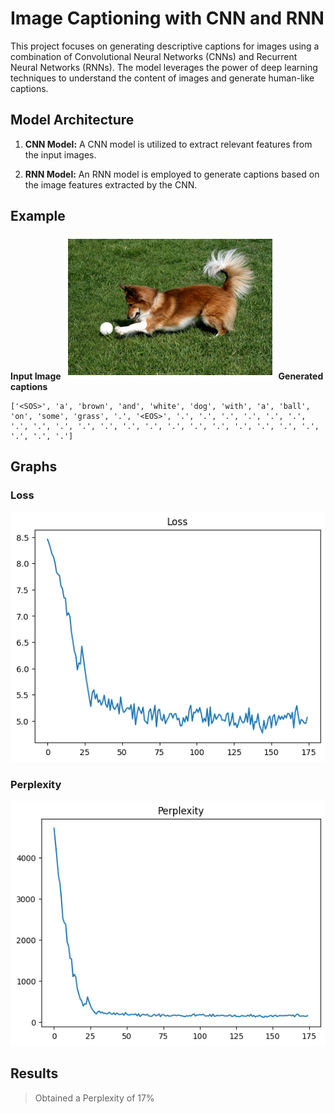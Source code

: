 # Image Captioning with CNN and RNN
This project focuses on generating descriptive captions for images using a combination of Convolutional Neural Networks (CNNs) and Recurrent Neural Networks (RNNs). The model leverages the power of deep learning techniques to understand the content of images and generate human-like captions.

## Model Architecture
1. **CNN Model:** A CNN model is utilized to extract relevant features from the input images.

2. **RNN Model:** An RNN model is employed to generate captions based on the image features extracted by the CNN.

## Example
**Input Image**
![](https://github.com/Rutvik1727/Image-Captioning/blob/main/Images/img%20(1).png)
**Generated captions**
```
['<SOS>', 'a', 'brown', 'and', 'white', 'dog', 'with', 'a', 'ball', 'on', 'some', 'grass', '.', '<EOS>', '.', '.', '.', '.', '.', '.', '.', '.', '.', '.', '.', '.', '.', '.', '.', '.', '.', '.', '.', '.', '.', '.', '.']
```

## Graphs

### Loss
![](https://github.com/Rutvik1727/Image-Captioning/blob/main/Images/plt%20(1).png)

### Perplexity
![](https://github.com/Rutvik1727/Image-Captioning/blob/main/Images/plt%20(2).png)

## Results
> Obtained a Perplexity of 17%